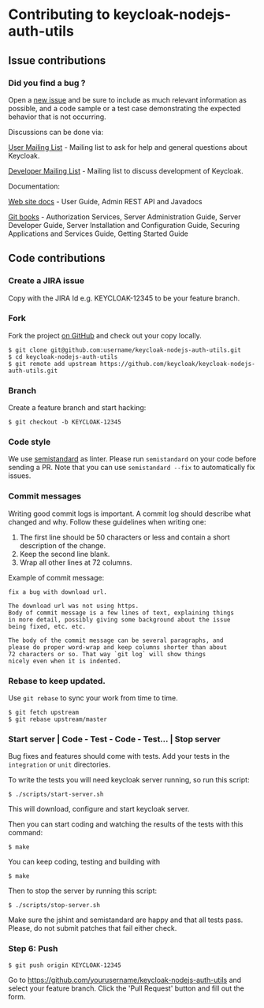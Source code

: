 # Contributing to keycloak-nodejs-auth-utils

## Issue contributions

### Did you find a bug ?

Open a [new issue](https://issues.jboss.org/projects/KEYCLOAK) and be sure to include
as much relevant information as possible, and a code sample or a test case demonstrating
the expected behavior that is not occurring.

Discussions can be done via:

[User Mailing List](https://lists.jboss.org/mailman/listinfo/keycloak-user) - Mailing list to ask for help and general questions about Keycloak.

[Developer Mailing List](https://lists.jboss.org/mailman/listinfo/keycloak-dev) - Mailing list to discuss development of Keycloak.

Documentation:

[Web site docs](http://keycloak.jboss.org/docs) - User Guide, Admin REST API and Javadocs

[Git books](https://www.gitbook.com/@keycloak) - Authorization Services, Server Administration Guide, Server Developer Guide,
Server Installation and Configuration Guide, Securing Applications and Services Guide, Getting Started Guide


## Code contributions

### Create a JIRA issue

Copy with the JIRA Id e.g. KEYCLOAK-12345 to be your feature branch.

### Fork

Fork the project [on GitHub](https://github.com/keycloak/keycloak-nodejs-auth-utils)
and check out your copy locally.

```shell
$ git clone git@github.com:username/keycloak-nodejs-auth-utils.git
$ cd keycloak-nodejs-auth-utils
$ git remote add upstream https://github.com/keycloak/keycloak-nodejs-auth-utils.git
```

### Branch

Create a feature branch and start hacking:

```shell
$ git checkout -b KEYCLOAK-12345
```

### Code style

We use [semistandard](https://github.com/Flet/semistandard) as linter.
Please run `semistandard` on your code before sending a PR.
Note that you can use `semistandard --fix` to automatically fix issues.

### Commit messages

Writing good commit logs is important. A commit log should describe what
changed and why. Follow these guidelines when writing one:

1. The first line should be 50 characters or less and contain a short
   description of the change.
2. Keep the second line blank.
3. Wrap all other lines at 72 columns.

Example of commit message:

```
fix a bug with download url.

The download url was not using https.
Body of commit message is a few lines of text, explaining things
in more detail, possibly giving some background about the issue
being fixed, etc. etc.

The body of the commit message can be several paragraphs, and
please do proper word-wrap and keep columns shorter than about
72 characters or so. That way `git log` will show things
nicely even when it is indented.
```

### Rebase to keep updated.

Use `git rebase` to sync your work from time to time.

```shell
$ git fetch upstream
$ git rebase upstream/master
```

### Start server | Code - Test - Code - Test... | Stop server

Bug fixes and features should come with tests. Add your tests in the
`integration` or `unit` directories.

To write the tests you will need keycloak server running, so run this script:

```shell
$ ./scripts/start-server.sh
```
This will download, configure and start keycloak server.

Then you can start coding and watching the results of the tests with this command:

```shell
$ make
```

You can keep coding, testing and building with

```shell
$ make
```

Then to stop the server by running this script:

```shell
$ ./scripts/stop-server.sh
```

Make sure the jshint and semistandard are happy and that all tests pass. Please, do not submit
patches that fail either check.

### Step 6: Push

```shell
$ git push origin KEYCLOAK-12345
```

Go to https://github.com/yourusername/keycloak-nodejs-auth-utils and select your feature branch.
Click the 'Pull Request' button and fill out the form.
